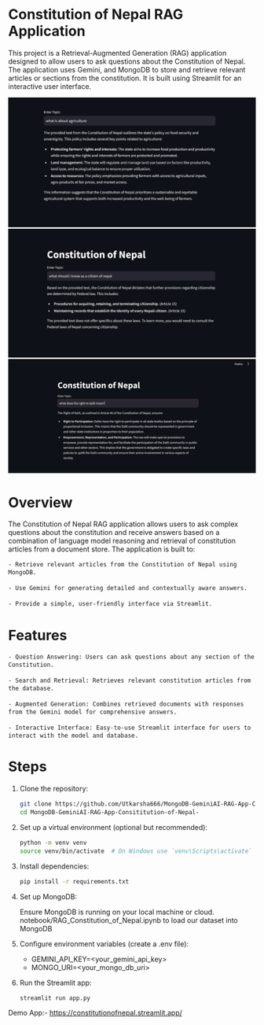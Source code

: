 # Constitution of Nepal RAG Application

This project is a Retrieval-Augmented Generation (RAG) application designed to allow users to ask questions about the Constitution of Nepal. The application uses Gemini, and MongoDB to store and retrieve relevant articles or sections from the constitution. It is built using Streamlit for an interactive user interface.

![agriculture](image-2.png)
![citizenship](image.png)
![right-to-dalit](image-1.png)


# Overview

The Constitution of Nepal RAG application allows users to ask complex questions about the constitution and receive answers based on a combination of language model reasoning and retrieval of constitution articles from a document store. The application is built to:

    - Retrieve relevant articles from the Constitution of Nepal using MongoDB.

    - Use Gemini for generating detailed and contextually aware answers.

    - Provide a simple, user-friendly interface via Streamlit.

# Features

    - Question Answering: Users can ask questions about any section of the Constitution.

    - Search and Retrieval: Retrieves relevant constitution articles from the database.

    - Augmented Generation: Combines retrieved documents with responses from the Gemini model for comprehensive answers.

    - Interactive Interface: Easy-to-use Streamlit interface for users to interact with the model and database.

# Steps

1. Clone the repository:
    ```bash
    git clone https://github.com/Utkarsha666/MongoDB-GeminiAI-RAG-App-Consititution-of-Nepal-.git
    cd MongoDB-GeminiAI-RAG-App-Consititution-of-Nepal-

2. Set up a virtual environment (optional but recommended):
    ```bash
    python -m venv venv
    source venv/bin/activate  # On Windows use `venv\Scripts\activate`

3. Install dependencies:
    ```bash
    pip install -r requirements.txt

4. Set up MongoDB:
    
    Ensure MongoDB is running on your local machine or cloud.
    notebook/RAG_Constitution_of_Nepal.ipynb to load our dataset into MongoDB

5. Configure environment variables (create a .env file):

    - GEMINI_API_KEY=<your_gemini_api_key>
    - MONGO_URI=<your_mongo_db_uri>

6. Run the Streamlit app:
    ```bash
    streamlit run app.py


Demo App:- https://constitutionofnepal.streamlit.app/